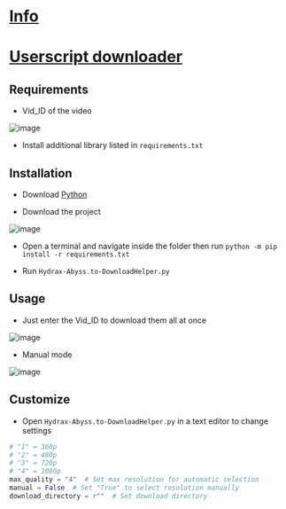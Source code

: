 # [Info](https://github.com/PatrickL546/How-to-download-hydrax-abyss.to)

# [Userscript downloader](https://github.com/PatrickL546/Hydrax-Abyss.to-DownloadHelper-Userscript)

## Requirements

- Vid_ID of the video

![image](https://github.com/PatrickL546/Hydrax-Abyss.to-DownloadHelper-Python/assets/75874561/5137b2f5-4c4a-45a9-bdc5-022de902a604)

- Install additional library listed in `requirements.txt`

## Installation

- Download [Python](https://www.python.org/)

- Download the project

![image](https://github.com/PatrickL546/Hydrax-Abyss.to-DownloadHelper-Python/assets/75874561/13cf5786-c03b-4653-8a67-278c682db6ea)

- Open a terminal and navigate inside the folder then run `python -m pip install -r requirements.txt`

- Run `Hydrax-Abyss.to-DownloadHelper.py`

## Usage

- Just enter the Vid_ID to download them all at once

![image](https://github.com/PatrickL546/Hydrax-Abyss.to-DownloadHelper-Python/assets/75874561/56861fa5-8925-43bb-b3bf-1b845e725031)

- Manual mode

![image](https://github.com/PatrickL546/Hydrax-Abyss.to-DownloadHelper-Python/assets/75874561/37a38ad9-9c16-4902-aa80-8ee2e41a450e)

## Customize

- Open `Hydrax-Abyss.to-DownloadHelper.py` in a text editor to change settings

```Python
# "1" = 360p
# "2" = 480p
# "3" = 720p
# "4" = 1080p
max_quality = "4"  # Set max resolution for automatic selection
manual = False  # Set "True" to select resolution manually
download_directory = r""  # Set download directory
```
